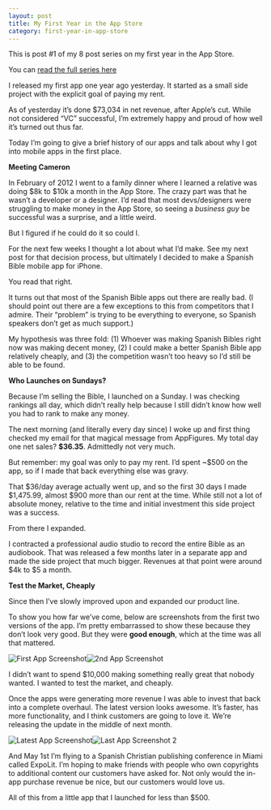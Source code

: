 ```yaml
---
layout: post
title: My First Year in the App Store
category: first-year-in-app-store
---
```


This is post #1 of my 8 post series on my first year in the App Store.

You can [read the full series here](http://localhost:4000/first-year-in-app-store/)

I released my first app one year ago yesterday. It started as a small side project with the explicit goal of paying my rent.

As of yesterday it’s done $73,034 in net revenue, after Apple’s cut. While not considered “VC” successful, I’m extremely happy and proud of how well it’s turned out thus far.

Today I’m going to give a brief history of our apps and talk about why I got into mobile apps in the first place.

**Meeting Cameron**  

In February of 2012 I went to a family dinner where I learned a relative was doing $8k to $10k a month in the App Store. The crazy part was that he wasn’t a developer or a designer. I’d read that most devs/designers were struggling to make money in the App Store, so seeing a _business guy_ be successful was a surprise, and a little weird.

But I figured if he could do it so could I.

For the next few weeks I thought a lot about what I’d make. See my next post for that decision process, but ultimately I decided to make a Spanish Bible mobile app for iPhone.

You read that right.

It turns out that most of the Spanish Bible apps out there are really bad. (I should point out there are a few exceptions to this from competitors that I admire. Their “problem” is trying to be everything to everyone, so Spanish speakers don’t get as much support.)

My hypothesis was three fold: (1) Whoever was making Spanish Bibles right now was making decent money, (2) I could make a better Spanish Bible app relatively cheaply, and (3) the competition wasn’t too heavy so I’d still be able to be found.

**Who Launches on Sundays?**  

Because I’m selling the Bible, I launched on a Sunday. I was checking rankings all day, which didn’t really help because I still didn’t know how well you had to rank to make any money.

The next morning (and literally every day since) I woke up and first thing checked my email for that magical message from AppFigures. My total day one net sales? **$36.35**. Admittedly not very much.

But remember: my goal was only to pay my rent. I’d spent ~$500 on the app, so if I made that back everything else was gravy.

That $36/day average actually went up, and so the first 30 days I made $1,475.99, almost $900 more than our rent at the time. While still not a lot of absolute money, relative to the time and initial investment this side project was a success.

From there I expanded.

I contracted a professional audio studio to record the entire Bible as an audiobook. That was released a few months later in a separate app and made the side project that much bigger. Revenues at that point were around $4k to $5 a month.

**Test the Market, Cheaply**  

Since then I’ve slowly improved upon and expanded our product line.

To show you how far we’ve come, below are screenshots from the first two versions of the app. I’m pretty embarrassed to show these because they don’t look very good. But they were **good enough**, which at the time was all that mattered.

![First App Screenshot][1]![2nd App Screenshot][2]

I didn’t want to spend $10,000 making something really great that nobody wanted. I wanted to test the market, and cheaply.

Once the apps were generating more revenue I was able to invest that back into a complete overhaul. The latest version looks awesome. It’s faster, has more functionality, and I think customers are going to love it. We’re releasing the update in the middle of next month.

![Latest App Screenshot][3]![Last App Screenshot 2][4]

And May 1st I’m flying to a Spanish Christian publishing conference in Miami called ExpoLit. I’m hoping to make friends with people who own copyrights to additional content our customers have asked for. Not only would the in-app purchase revenue be nice, but our customers would love us.

All of this from a little app that I launched for less than $500.

   [1]: http://www.trevormckendrick.com/wp-content/uploads/2013/04/Version-11.png
   [2]: http://www.trevormckendrick.com/wp-content/uploads/2013/04/Version-21.png
   [3]: http://www.trevormckendrick.com/wp-content/uploads/2013/04/la-foto-31.png
   [4]: http://www.trevormckendrick.com/wp-content/uploads/2013/04/la-foto-1.png
  
